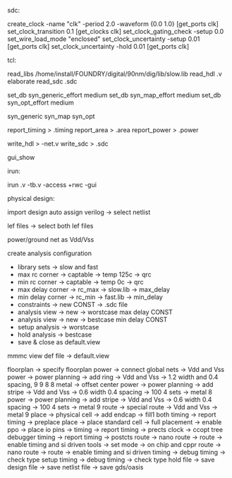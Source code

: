sdc:

create_clock -name "clk" -period 2.0 -waveform {0.0 1.0} [get_ports clk]
set_clock_transition 0.1 [get_clocks clk]
set_clock_gating_check -setup 0.0
set_wire_load_mode "enclosed"
set_clock_uncertainty -setup 0.01 [get_ports clk]
set_clock_uncertainty -hold 0.01 [get_ports clk]


tcl:

read_libs /home/install/FOUNDRY/digital/90nm/dig/lib/slow.lib
read_hdl <name>.v
elaborate
read_sdc <name>.sdc

set_db syn_generic_effort medium
set_db syn_map_effort medium
set_db syn_opt_effort medium

syn_generic
syn_map
syn_opt

report_timing > <name>.timing
report_area > <name>.area
report_power > <name>.power

write_hdl > <name>-net.v
write_sdc > <name>.sdc

gui_show

irun:

irun <name>.v <name>-tb.v -access +rwc -gui

physical design:

import design
auto assign
verilog -> select netlist

lef files -> select both lef files

power/ground net as Vdd/Vss

create analysis configuration

- library sets -> slow and fast
- max rc corner -> captable -> temp 125c -> qrc
- min rc corner -> captable -> temp 0c -> qrc
- max delay corner -> rc_max -> slow.lib -> max_delay
- min delay corner -> rc_min -> fast.lib -> min_delay
- constraints -> new CONST -> .sdc file
- analysis view -> new  -> worstcase max delay CONST
- analysis view -> new  -> bestcase min delay CONST
- setup analysis -> worstcase
- hold analysis -> bestcase
- save & close as default.view

mmmc view def file -> default.view


floorplan -> specify floorplan
power -> connect global nets -> Vdd and Vss
power -> power planning -> add ring -> Vdd and Vss -> 1.2 width and 0.4 spacing, 9 9 8 8 metal -> offset center
power -> power planning -> add stripe -> Vdd and Vss -> 0.6 width 0.4 spacing -> 100 4 sets -> metal 8
power -> power planning -> add stripe -> Vdd and Vss -> 0.6 width 0.4 spacing -> 100 4 sets -> metal 9
route -> special route -> Vdd and Vss -> metal 9
place -> physical cell -> add endcap -> fill1 both
timing -> report timing -> preplace
place -> place standard cell -> full placement -> enable ppo -> place io pins ->
timing -> report timing -> prects
clock -> ccopt tree debugger
timing -> report timing -> postcts
route -> nano route -> route -> enable timing and si driven
tools -> set mode -> on chip and cppr
route -> nano route -> route -> enable timing and si driven
timing -> debug timing  -> check type setup
timing -> debug timing  -> check type hold
file -> save design
file -> save netlist
file -> save gds/oasis

